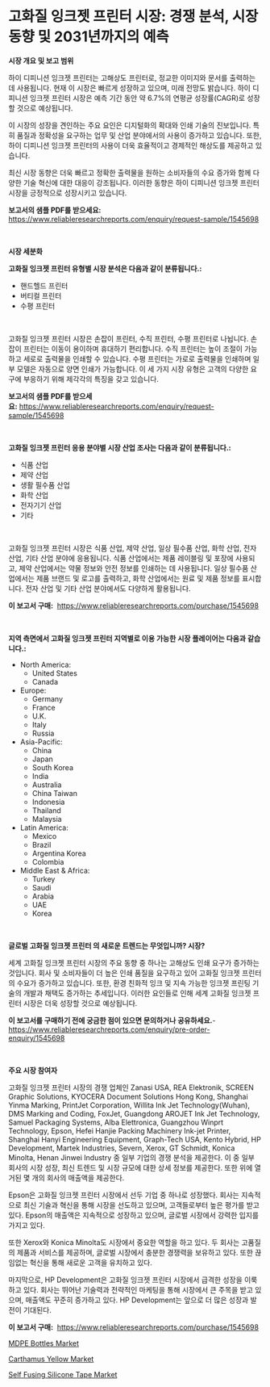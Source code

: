 <p><h1>고화질 잉크젯 프린터 시장: 경쟁 분석, 시장 동향 및 2031년까지의 예측</h1></p><p><strong>시장 개요 및 보고 범위</strong></p>
<p><p>하이 디피니션 잉크젯 프린터는 고해상도 프린터로, 정교한 이미지와 문서를 출력하는 데 사용됩니다. 현재 이 시장은 빠르게 성장하고 있으며, 미래 전망도 밝습니다. 하이 디피니션 잉크젯 프린터 시장은 예측 기간 동안 약 6.7%의 연평균 성장률(CAGR)로 성장할 것으로 예상됩니다.</p><p>이 시장의 성장을 견인하는 주요 요인은 디지털화의 확대와 인쇄 기술의 진보입니다. 특히 품질과 정확성을 요구하는 업무 및 산업 분야에서의 사용이 증가하고 있습니다. 또한, 하이 디피니션 잉크젯 프린터의 사용이 더욱 효율적이고 경제적인 해상도를 제공하고 있습니다.</p><p>최신 시장 동향은 더욱 빠르고 정확한 출력물을 원하는 소비자들의 수요 증가와 함께 다양한 기술 혁신에 대한 대응이 강조됩니다. 이러한 동향은 하이 디피니션 잉크젯 프린터 시장을 긍정적으로 성장시키고 있습니다.</p></p>
<p><strong>보고서의 샘플 PDF를 받으세요:</strong> <a href="https://www.reliableresearchreports.com/enquiry/request-sample/1545698">https://www.reliableresearchreports.com/enquiry/request-sample/1545698</a></p>
<p>&nbsp;</p>
<p><strong>시장 세분화</strong></p>
<p><strong>고화질 잉크젯 프린터 유형별 시장 분석은 다음과 같이 분류됩니다.:</strong></p>
<p><ul><li>핸드헬드 프린터</li><li>버티컬 프린터</li><li>수평 프린터</li></ul></p>
<p>&nbsp;</p>
<p><p>고화질 잉크젯 프린터 시장은 손잡이 프린터, 수직 프린터, 수평 프린터로 나뉩니다. 손잡이 프린터는 이동이 용이하며 휴대하기 편리합니다. 수직 프린터는 높이 조절이 가능하고 세로로 출력물을 인쇄할 수 있습니다. 수평 프린터는 가로로 출력물을 인쇄하며 일부 모델은 자동으로 양면 인쇄가 가능합니다. 이 세 가지 시장 유형은 고객의 다양한 요구에 부응하기 위해 제각각의 특징을 갖고 있습니다.</p></p>
<p><strong>보고서의 샘플 PDF를 받으세요:</strong>&nbsp;<a href="https://www.reliableresearchreports.com/enquiry/request-sample/1545698">https://www.reliableresearchreports.com/enquiry/request-sample/1545698</a></p>
<p>&nbsp;</p>
<p><strong> 고화질 잉크젯 프린터 응용 분야별 시장 산업 조사는 다음과 같이 분류됩니다.:</strong></p>
<p><ul><li>식품 산업</li><li>제약 산업</li><li>생활 필수품 산업</li><li>화학 산업</li><li>전자기기 산업</li><li>기타</li></ul></p>
<p>&nbsp;</p>
<p><p>고화질 잉크젯 프린터 시장은 식품 산업, 제약 산업, 일상 필수품 산업, 화학 산업, 전자 산업, 기타 산업 분야에 응용됩니다. 식품 산업에서는 제품 레이블링 및 포장에 사용되고, 제약 산업에서는 약물 정보와 안전 정보를 인쇄하는 데 사용됩니다. 일상 필수품 산업에서는 제품 브랜드 및 로고를 출력하고, 화학 산업에서는 원료 및 제품 정보를 표시합니다. 전자 산업 및 기타 산업 분야에서도 다양하게 활용됩니다.</p></p>
<p><strong>이 보고서 구매:</strong>&nbsp; <a href="https://www.reliableresearchreports.com/purchase/1545698">https://www.reliableresearchreports.com/purchase/1545698</a></p>
<p>&nbsp;</p>
<p><strong>지역 측면에서 고화질 잉크젯 프린터 지역별로 이용 가능한 시장 플레이어는 다음과 같습니다.:</strong></p>
<p><ul>
    <li>
        North America:
        <ul>
            <li>United States</li>
            <li>Canada</li>
        </ul>
    </li>
    <li>
        Europe:
        <ul>
            <li>Germany</li>
            <li>France</li>
            <li>U.K.</li>
            <li>Italy</li>
            <li>Russia</li>
        </ul>
    </li>
    <li>
        Asia-Pacific:
        <ul>
            <li>China</li>
            <li>Japan</li>
            <li>South Korea</li>
            <li>India</li>
            <li>Australia</li>
            <li>China Taiwan</li>
            <li>Indonesia</li>
            <li>Thailand</li>
            <li>Malaysia</li>
        </ul>
    </li>
    <li>
        Latin America:
        <ul>
            <li>Mexico</li>
            <li>Brazil</li>
            <li>Argentina Korea</li>
            <li>Colombia</li>
        </ul>
    </li>
    <li>
        Middle East & Africa:
        <ul>
            <li>Turkey</li>
            <li>Saudi</li>
            <li>Arabia</li>
            <li>UAE</li>
            <li>Korea</li>
        </ul>
    </li>
    </ul></p>
<p>&nbsp;</p>
<p><strong>글로벌 고화질 잉크젯 프린터 의 새로운 트렌드는 무엇입니까? 시장?</strong></p>
<p><p>세계 고화질 잉크젯 프린터 시장의 주요 동향 중 하나는 고해상도 인쇄 요구가 증가하는 것입니다. 회사 및 소비자들이 더 높은 인쇄 품질을 요구하고 있어 고화질 잉크젯 프린터의 수요가 증가하고 있습니다. 또한, 환경 친화적 잉크 및 지속 가능한 잉크젯 프린팅 기술의 개발과 채택도 증가하는 추세입니다. 이러한 요인들로 인해 세계 고화질 잉크젯 프린터 시장은 더욱 성장할 것으로 예상됩니다.</p></p>
<p><strong>이 보고서를 구매하기 전에 궁금한 점이 있으면 문의하거나 공유하세요.</strong>- <a href="https://www.reliableresearchreports.com/enquiry/pre-order-enquiry/1545698">https://www.reliableresearchreports.com/enquiry/pre-order-enquiry/1545698</a></p>
<p>&nbsp;</p>
<p><strong>주요 시장 참여자</strong></p>
<p><p>고화질 잉크젯 프린터 시장의 경쟁 업체인 Zanasi USA, REA Elektronik, SCREEN Graphic Solutions, KYOCERA Document Solutions Hong Kong, Shanghai Yinma Marking, PrintJet Corporation, Willita Ink Jet Technology(Wuhan), DMS Marking and Coding, FoxJet, Guangdong AROJET Ink Jet Technology, Samuel Packaging Systems, Alba Elettronica, Guangzhou Winprt Technology, Epson, Hefei Hanjie Packing Machinery Ink-jet Printer, Shanghai Hanyi Engineering Equipment, Graph-Tech USA, Kento Hybrid, HP Development, Martek Industries, Severn, Xerox, GT Schmidt, Konica Minolta, Henan Jinwei Industry 중 일부 기업의 경쟁 분석을 제공한다. 이 중 일부 회사의 시장 성장, 최신 트렌드 및 시장 규모에 대한 상세 정보를 제공한다. 또한 위에 열거된 몇 개의 회사의 매출액을 제공한다. </p><p>Epson은 고화질 잉크젯 프린터 시장에서 선두 기업 중 하나로 성장했다. 회사는 지속적으로 최신 기술과 혁신을 통해 시장을 선도하고 있으며, 고객들로부터 높은 평가를 받고 있다. Epson의 매출액은 지속적으로 성장하고 있으며, 글로벌 시장에서 강력한 입지를 가지고 있다.</p><p>또한 Xerox와 Konica Minolta도 시장에서 중요한 역할을 하고 있다. 두 회사는 고품질의 제품과 서비스를 제공하며, 글로벌 시장에서 충분한 경쟁력을 보유하고 있다. 또한 끊임없는 혁신을 통해 새로운 고객을 유치하고 있다.</p><p>마지막으로, HP Development은 고화질 잉크젯 프린터 시장에서 급격한 성장을 이룩하고 있다. 회사는 뛰어난 기술력과 전략적인 마케팅을 통해 시장에서 큰 주목을 받고 있으며, 매출액도 꾸준히 증가하고 있다. HP Development는 앞으로 더 많은 성장과 발전이 기대된다.</p></p>
<p><strong>이 보고서 구매:</strong>&nbsp;&nbsp;<a href="https://www.reliableresearchreports.com/purchase/1545698">https://www.reliableresearchreports.com/purchase/1545698</a></p>
<p><p><a href="https://florentine-yuzu-f42.notion.site/MDPE-Bottles-Market-Size-Focuses-on-Market-Dynamics-In-Depth-Analysis-and-Future-Projections-of-its-9e28788efc604385bb7623dc8432a189">MDPE Bottles Market</a></p><p><a href="https://fuschia-pecorino-a6d.notion.site/Carthamus-Yellow-Market-Research-Report-Unlocks-Analysis-on-the-Market-Financial-Status-Market-Size-829dff9a3fae4863972d1f70ddd18540">Carthamus Yellow Market</a></p><p><a href="https://changeable-paste-463.notion.site/Global-Self-Fusing-Silicone-Tape-Market-by-Types-Applications-and-Major-Players-with-Regional-Gro-1b1b7dff35fd47f08c8336d4850f83f4">Self Fusing Silicone Tape Market</a></p></p>
